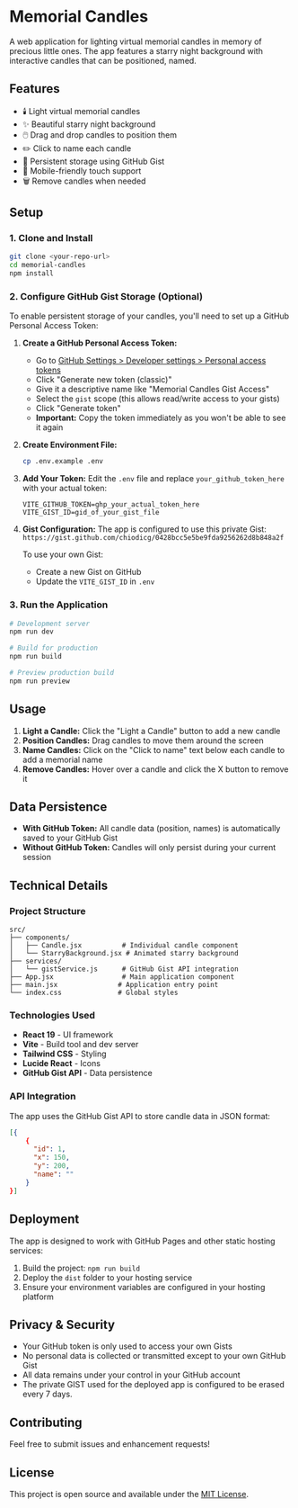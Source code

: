 # Memorial Candles

A web application for lighting virtual memorial candles in memory of precious little ones. The app features a starry night background with interactive candles that can be positioned, named.

## Features

- 🕯️ Light virtual memorial candles
- ✨ Beautiful starry night background
- 🖱️ Drag and drop candles to position them
- ✏️ Click to name each candle
- 💾 Persistent storage using GitHub Gist
- 📱 Mobile-friendly touch support
- 🗑️ Remove candles when needed

## Setup

### 1. Clone and Install

```bash
git clone <your-repo-url>
cd memorial-candles
npm install
```

### 2. Configure GitHub Gist Storage (Optional)

To enable persistent storage of your candles, you'll need to set up a GitHub Personal Access Token:

1. **Create a GitHub Personal Access Token:**

   - Go to [GitHub Settings > Developer settings > Personal access tokens](https://github.com/settings/tokens)
   - Click "Generate new token (classic)"
   - Give it a descriptive name like "Memorial Candles Gist Access"
   - Select the `gist` scope (this allows read/write access to your gists)
   - Click "Generate token"
   - **Important:** Copy the token immediately as you won't be able to see it again

2. **Create Environment File:**

   ```bash
   cp .env.example .env
   ```

3. **Add Your Token:**
   Edit the `.env` file and replace `your_github_token_here` with your actual token:

   ```
   VITE_GITHUB_TOKEN=ghp_your_actual_token_here
   VITE_GIST_ID=gid_of_your_gist_file
   ```

4. **Gist Configuration:**
   The app is configured to use this private Gist: `https://gist.github.com/chiodicg/0428bcc5e5be9fda9256262d8b848a2f`

   To use your own Gist:

   - Create a new Gist on GitHub
   - Update the `VITE_GIST_ID` in `.env`

### 3. Run the Application

```bash
# Development server
npm run dev

# Build for production
npm run build

# Preview production build
npm run preview
```

## Usage

1. **Light a Candle:** Click the "Light a Candle" button to add a new candle
2. **Position Candles:** Drag candles to move them around the screen
3. **Name Candles:** Click on the "Click to name" text below each candle to add a memorial name
4. **Remove Candles:** Hover over a candle and click the X button to remove it

## Data Persistence

- **With GitHub Token:** All candle data (position, names) is automatically saved to your GitHub Gist
- **Without GitHub Token:** Candles will only persist during your current session

## Technical Details

### Project Structure

```
src/
├── components/
│   ├── Candle.jsx          # Individual candle component
│   └── StarryBackground.jsx # Animated starry background
├── services/
│   └── gistService.js      # GitHub Gist API integration
├── App.jsx                 # Main application component
├── main.jsx               # Application entry point
└── index.css              # Global styles
```

### Technologies Used

- **React 19** - UI framework
- **Vite** - Build tool and dev server
- **Tailwind CSS** - Styling
- **Lucide React** - Icons
- **GitHub Gist API** - Data persistence

### API Integration

The app uses the GitHub Gist API to store candle data in JSON format:

```json
[{
    {
      "id": 1,
      "x": 150,
      "y": 200,
      "name": ""
    }
}]
```

## Deployment

The app is designed to work with GitHub Pages and other static hosting services:

1. Build the project: `npm run build`
2. Deploy the `dist` folder to your hosting service
3. Ensure your environment variables are configured in your hosting platform

## Privacy & Security

- Your GitHub token is only used to access your own Gists
- No personal data is collected or transmitted except to your own GitHub Gist
- All data remains under your control in your GitHub account
- The private GIST used for the deployed app is configured to be erased every 7 days.

## Contributing

Feel free to submit issues and enhancement requests!

## License

This project is open source and available under the [MIT License](LICENSE).
